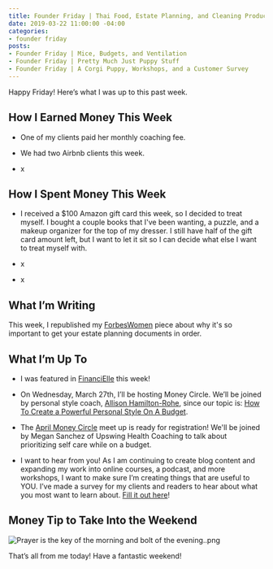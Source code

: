 ```yaml
---
title: Founder Friday | Thai Food, Estate Planning, and Cleaning Products
date: 2019-03-22 11:00:00 -04:00
categories:
- founder friday
posts:
- Founder Friday | Mice, Budgets, and Ventilation
- Founder Friday | Pretty Much Just Puppy Stuff
- Founder Friday | A Corgi Puppy, Workshops, and a Customer Survey
---
```


Happy Friday! Here’s what I was up to this past week.

## How I Earned Money This Week

* One of my clients paid her monthly coaching fee.

* We had two Airbnb clients this week. 

* x

## How I Spent Money This Week

* I received a $100 Amazon gift card this week, so I decided to treat myself. I bought a couple books that I've been wanting, a puzzle, and a makeup organizer for the top of my dresser. I still have half of the gift card amount left, but I want to let it sit so I can decide what else I want to treat myself with. 

* x

* x

## What I’m Writing

This week, I republished my [ForbesWomen](https://www.maggiegermano.com/blog/despite-their-priorities-nearly-half-of-americans-over-55-still-dont-have-a-will/) piece about why it's so important to get your estate planning documents in order.

## What I’m Up To

* I was featured in [FinanciElle](https://financielle.wordpress.com/2019/03/16/maggie-germano-founder-and-ceo-of-maggie-germano-financial-coaching/) this week!

* On Wednesday, March 27th, I’ll be hosting Money Circle. We’ll be joined by personal style coach, [Allison Hamilton-Rohe](https://dailyoutfit.com/), since our topic is: [How To Create a Powerful Personal Style On A Budget](https://www.eventbrite.com/e/money-circle-how-to-create-a-powerful-personal-style-on-a-budget-tickets-54939672038).

* The [April Money Circle](https://www.eventbrite.com/e/money-circle-honoring-self-care-keeping-your-pockets-full-tickets-59004572264) meet up is ready for registration! We'll be joined by Megan Sanchez of Upswing Health Coaching to talk about prioritizing self care while on a budget.

* I want to hear from you! As I am continuing to create blog content and expanding my work into online courses, a podcast, and more workshops, I want to make sure I’m creating things that are useful to YOU. I’ve made a survey for my clients and readers to hear about what you most want to learn about. [Fill it out here](https://docs.google.com/forms/d/e/1FAIpQLSedjARbOmwC3_EomplCDDmNze_ZVLHwymIhqJbNcNqvM6gWVg/viewform?usp=sf_link)!

## Money Tip to Take Into the Weekend

![Prayer is the key of the morning and bolt of the evening..png](/uploads/Prayer%20is%20the%20key%20of%20the%20morning%20and%20bolt%20of%20the%20evening..png)

That’s all from me today! Have a fantastic weekend!